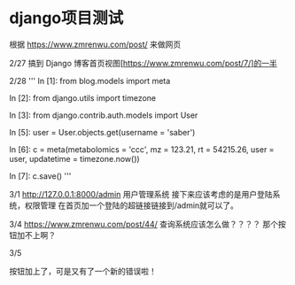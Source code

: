 # django项目测试

根据 https://www.zmrenwu.com/post/ 来做网页

2/27 搞到 Django 博客首页视图[https://www.zmrenwu.com/post/7/]的一半

2/28
'''
In [1]: from blog.models import meta

In [2]: from django.utils import timezone

In [3]: from django.contrib.auth.models import User

In [5]: user =  User.objects.get(username = 'saber')

In [6]: c = meta(metabolomics = 'ccc', mz = 123.21, rt = 54215.26, user = user, updatetime = timezone.now())

In [7]: c.save()
'''

3/1
http://127.0.0.1:8000/admin 用户管理系统
接下来应该考虑的是用户登陆系统，权限管理
在首页加一个登陆的超链接链接到/admin就可以了。  

3/4
https://www.zmrenwu.com/post/44/ 查询系统应该怎么做？？？？
那个按钮加不上啊？

3/5

按钮加上了，可是又有了一个新的错误啦！